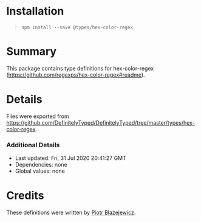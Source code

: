 # Installation
> `npm install --save @types/hex-color-regex`

# Summary
This package contains type definitions for hex-color-regex (https://github.com/regexps/hex-color-regex#readme).

# Details
Files were exported from https://github.com/DefinitelyTyped/DefinitelyTyped/tree/master/types/hex-color-regex.

### Additional Details
 * Last updated: Fri, 31 Jul 2020 20:41:27 GMT
 * Dependencies: none
 * Global values: none

# Credits
These definitions were written by [Piotr Błażejewicz](https://github.com/peterblazejewicz).
